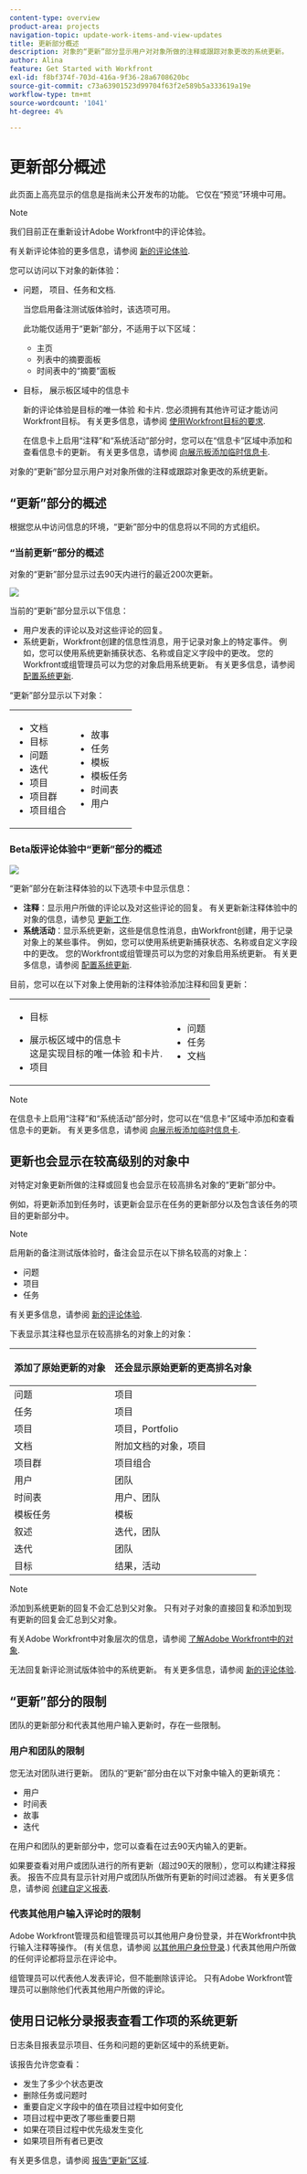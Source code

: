 ```yaml
---
content-type: overview
product-area: projects
navigation-topic: update-work-items-and-view-updates
title: 更新部分概述
description: 对象的“更新”部分显示用户对对象所做的注释或跟踪对象更改的系统更新。
author: Alina
feature: Get Started with Workfront
exl-id: f8bf374f-703d-416a-9f36-28a6708620bc
source-git-commit: c73a63901523d99704f63f2e589b5a333619a19e
workflow-type: tm+mt
source-wordcount: '1041'
ht-degree: 4%

---
```


# 更新部分概述

<!--take "Beta" references out when we remove the beta-->

<span class="preview">此页面上高亮显示的信息是指尚未公开发布的功能。 它仅在“预览”环境中可用。</span>

>[!NOTE]
>
>我们目前正在重新设计Adobe Workfront中的评论体验。
>
>有关新评论体验的更多信息，请参阅 [新的评论体验](../../product-announcements/betas/new-commenting-experience-beta/unified-commenting-experience.md).
>
>您可以访问以下对象的新体验：
> * 问题， <span class="preview">项目、任务和文档</span>.
>
>     当您启用备注测试版体验时，该选项可用。
>
>     此功能仅适用于“更新”部分，不适用于以下区域：
>
>     * 主页
>     * 列表中的摘要面板
>     * 时间表中的“摘要”面板
>
> * 目标， <span class="preview">展示板区域中的信息卡</span>
>
>   新的评论体验是目标的唯一体验 <span class="preview">和卡片</span>. 您必须拥有其他许可证才能访问Workfront目标。 有关更多信息，请参阅 [使用Workfront目标的要求](../../workfront-goals/goal-management/access-needed-for-wf-goals.md).
>
>     在信息卡上启用“注释”和“系统活动”部分时，您可以在“信息卡”区域中添加和查看信息卡的更新。 有关更多信息，请参阅 [向展示板添加临时信息卡](../../agile/get-started-with-boards/add-card-to-board.md).

对象的“更新”部分显示用户对对象所做的注释或跟踪对象更改的系统更新。

## “更新”部分的概述

根据您从中访问信息的环境，“更新”部分中的信息将以不同的方式组织。

### “当前更新”部分的概述

对象的“更新”部分显示过去90天内进行的最近200次更新。

![](assets/updates-tab-before-unified-experience-for-issues.png)

当前的“更新”部分显示以下信息：

* 用户发表的评论以及对这些评论的回复。
* 系统更新，Workfront创建的信息性消息，用于记录对象上的特定事件。 例如，您可以使用系统更新捕获状态、名称或自定义字段中的更改。 您的Workfront或组管理员可以为您的对象启用系统更新。 有关更多信息，请参阅 [配置系统更新](../../administration-and-setup/set-up-workfront/system-tracked-update-feeds/configure-system-updates.md).

“更新”部分显示以下对象：

<table style="table-layout:auto"> 
 <col> 
 <col> 
 <tbody> 
  <tr> 
   <td> 
    <ul> 
     <li>文档</li> 
     <li>目标</li> 
     <li>问题</li> 
     <li>迭代</li> 
     <li>项目</li> 
     <li>项目群</li> 
     <li>项目组合</li> 
    </ul> </td> 
   <td> 
    <ul> 
     <li>故事</li> 
     <li>任务</li> 
     <li>模板</li> 
     <li>模板任务</li> 
     <li>时间表</li> 
     <li>用户</li>
    </ul> </td> 
  </tr> 
 </tbody> 
</table>

### Beta版评论体验中“更新”部分的概述

![](assets/updates-tab-after-unified-experience-for-issues.png)

“更新”部分在新注释体验的以下选项卡中显示信息：

* **注释**：显示用户所做的评论以及对这些评论的回复。 有关更新新注释体验中的对象的信息，请参见 [更新工作](../updating-work-items-and-viewing-updates/update-work.md).
* **系统活动**：显示系统更新，这些是信息性消息，由Workfront创建，用于记录对象上的某些事件。 例如，您可以使用系统更新捕获状态、名称或自定义字段中的更改。 您的Workfront或组管理员可以为您的对象启用系统更新。 有关更多信息，请参阅 [配置系统更新](../../administration-and-setup/set-up-workfront/system-tracked-update-feeds/configure-system-updates.md).

目前，您可以在以下对象上使用新的注释体验添加注释和回复更新：

<table style="table-layout:auto"> 
 <col> 
 <col> 
 <tbody> 
  <tr> 
   <td> 
    <ul> 
     <li><p>目标</p>
     <li><span class="preview">展示板区域中的信息卡</span></li>
      这是实现目标的唯一体验 <span class="preview">和卡片</span>.
     </li> 
     <li><span class="preview">项目</span></li>
    </ul> </td> 
   <td> 
    <ul> 
     <li>问题</li> 
     <li><span class="preview">任务</span></li>
     <li><span class="preview">文档</span></li>
     </ul> </td> 
  </tr> 
 </tbody> 
</table>


>[!NOTE]
>
>在信息卡上启用“注释”和“系统活动”部分时，您可以在“信息卡”区域中添加和查看信息卡的更新。 有关更多信息，请参阅 [向展示板添加临时信息卡](../../agile/get-started-with-boards/add-card-to-board.md).

## 更新也会显示在较高级别的对象中

对特定对象更新所做的注释或回复也会显示在较高排名对象的“更新”部分中。

例如，将更新添加到任务时，该更新会显示在任务的更新部分以及包含该任务的项目的更新部分中。

>[!NOTE]
>
>启用新的备注测试版体验时，备注会显示在以下排名较高的对象上：
>
>* 问题
>* <span class="preview">项目</span>
>* <span class="preview">任务</span>
>
>有关更多信息，请参阅 [新的评论体验](../../product-announcements/betas/new-commenting-experience-beta/unified-commenting-experience.md).

下表显示其注释也显示在较高排名的对象上的对象：

<table style="table-layout:auto"> 
 <col> 
 <col> 
 <thead> 
  <tr> 
   <th><strong>添加了原始更新的对象</strong> </th> 
   <th> <p><strong>还会显示原始更新的更高排名对象</strong> </p> </th> 
  </tr> 
 </thead> 
 <tbody> 
  <tr> 
   <td>问题</td> 
   <td>项目</td> 
  </tr> 
  <tr> 
   <td>任务</td> 
   <td>项目</td> 
  </tr> 
  <tr> 
   <td>项目</td> 
   <td>项目，Portfolio</td> 
  </tr> 
  <tr data-mc-conditions=""> 
   <td>文档 </td> 
   <td>附加文档的对象，项目 </td> 
  </tr> 
  <tr> 
   <td>项目群</td> 
   <td>项目组合</td> 
  </tr> 
  <tr> 
   <td>用户</td> 
   <td>团队</td> 
  </tr> 
  <tr> 
   <td>时间表</td> 
   <td>用户、团队</td> 
  </tr> 
  <tr> 
   <td>模板任务</td> 
   <td>模板</td> 
  </tr> 
  <tr> 
   <td>叙述</td> 
   <td>迭代，团队</td> 
  </tr> 
  <tr> 
   <td>迭代</td> 
   <td>团队</td> 
  </tr>

<tr> 
   <td>目标</td> 
   <td>结果，活动</td> 
  </tr> 
 </tbody> 
</table>

>[!NOTE]
>
>添加到系统更新的回复不会汇总到父对象。 只有对子对象的直接回复和添加到现有更新的回复会汇总到父对象。
>
>有关Adobe Workfront中对象层次的信息，请参阅 [了解Adobe Workfront中的对象](../../workfront-basics/navigate-workfront/workfront-navigation/understand-objects.md).
>
> 无法回复新评论测试版体验中的系统更新。 有关更多信息，请参阅 [新的评论体验](../../product-announcements/betas/new-commenting-experience-beta/unified-commenting-experience.md).

## “更新”部分的限制

团队的更新部分和代表其他用户输入更新时，存在一些限制。

### 用户和团队的限制

您无法对团队进行更新。 团队的“更新”部分由在以下对象中输入的更新填充：

* 用户
* 时间表
* 故事
* 迭代

在用户和团队的更新部分中，您可以查看在过去90天内输入的更新。

如果要查看对用户或团队进行的所有更新（超过90天的限制），您可以构建注释报表。 报告不应具有显示针对用户或团队所做所有更新的时间过滤器。 有关更多信息，请参阅 [创建自定义报表](../../reports-and-dashboards/reports/creating-and-managing-reports/create-custom-report.md).

### 代表其他用户输入评论时的限制

Adobe Workfront管理员和组管理员可以其他用户身份登录，并在Workfront中执行输入注释等操作。 (有关信息，请参阅 [以其他用户身份登录](../../administration-and-setup/add-users/create-and-manage-users/log-in-as-another-user.md).) 代表其他用户所做的任何评论都将显示在评论中。

组管理员可以代表他人发表评论，但不能删除该评论。 只有Adobe Workfront管理员可以删除他们代表其他用户所做的评论。

## 使用日记帐分录报表查看工作项的系统更新

日志条目报表显示项目、任务和问题的更新区域中的系统更新。

该报告允许您查看：

* 发生了多少个状态更改
* 删除任务或问题时
* 重要自定义字段中的值在项目过程中如何变化
* 项目过程中更改了哪些重要日期
* 如果在项目过程中优先级发生变化
* 如果项目所有者已更改

有关更多信息，请参阅 [报告“更新”区域](../../reports-and-dashboards/reports/creating-and-managing-reports/create-journal-entry-report.md).
